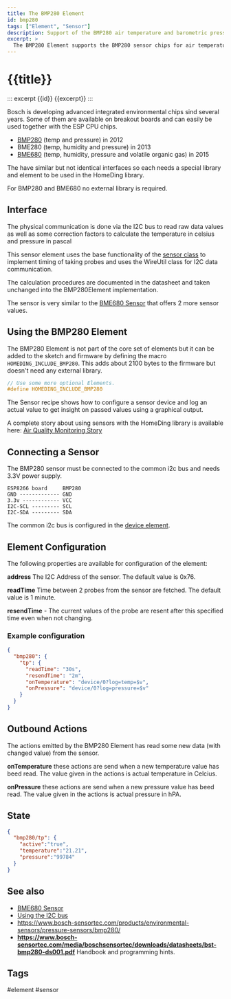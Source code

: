 ```yaml
---
title: The BMP280 Element
id: bmp280
tags: ["Element", "Sensor"]
description: Support of the BMP280 air temperature and barometric pressure sensor chips.
excerpt: >
  The BMP280 Element supports the BMP280 sensor chips for air temperature and air absolute barometric pressure.
---
```


# {{title}}

::: excerpt {{id}}
{{excerpt}}
:::

Bosch is developing advanced integrated environmental chips sind several years. Some of them are available on breakout boards and can easily be used together with the ESP CPU chips.

* [BMP280](/elements/bmp280.md) (temp and pressure) in 2012
* BME280 (temp, humidity and pressure) in 2013
* [BME680](/elements/bme680.md) (temp, humidity, pressure and volatile organic gas) in 2015

The have similar but not identical interfaces so each needs a special library and element to be used in the HomeDing library.

For BMP280 and BME680 no external library is required.


## Interface 

The physical communication is done via the I2C bus to read raw data values 
as well as some correction factors to calculate the temperature in celsius and pressure in pascal

This sensor element uses the base functionality of the [sensor class](/elements/sensors.md) to implement timing of taking probes and uses the WireUtil class for I2C data communication.

The calculation procedures are documented in the datasheet and taken unchanged into the BMP280Element implementation. 

The sensor is very similar to the [BME680 Sensor](/elements/bme680.md) that offers 2 more sensor values.


<!-- ## Web UI for the BMP280 Element

There is a dedicated card for this element available that shows the actual temperature and pressure.

![BMP280 Sensor UI](/elements/bmp280ui.png)
TODO: Picture for is bmp280ui missing
-->


## Using the BMP280 Element

The BMP280 Element is not part of the core set of elements but it can be added to the sketch and firmware by defining the macro `HOMEDING_INCLUDE_BMP280`.
This adds about 2100 bytes to the firmware but doesn't need any external library.

``` cpp
// Use some more optional Elements.
#define HOMEDING_INCLUDE_BMP280
```

The Sensor recipe shows how to configure a sensor device and log an actual value to get insight on passed values using a graphical output.

A complete story about using sensors with the HomeDing library is available here:
[Air Quality Monitoring Story](/stories/story-airquality.md)


## Connecting a Sensor

The BMP280 sensor must be connected to the common i2c bus and needs 3.3V power supply.

    ESP8266 board     BMP280
    GND ------------- GND
    3.3v ------------ VCC
    I2C-SCL --------- SCL
    I2C-SDA --------- SDA
    
The common i2c bus is configured in the [device element](/elements/device.md).


## Element Configuration

<object data="/element.svg?bmp280" type="image/svg+xml"></object>

The following properties are available for configuration of the element:

**address** The I2C Address of the sensor. The default value is 0x76.

**readTime** Time between 2 probes from the sensor are fetched. The default value is 1 minute.

**resendTime** - The current values of the probe are resent after this specified time even when not changing.


### Example configuration

``` json
{
  "bmp280": {
    "tp": {
      "readTime": "30s",
      "resendTime": "2m",
      "onTemperature": "device/0?log=temp=$v",
      "onPressure": "device/0?log=pressure=$v"
    }
  }
}
```


## Outbound Actions

The actions emitted by the BMP280 Element has read some new data (with changed value) from the sensor.

**onTemperature** these actions are send when a new temperature value has beed read. The value given in the actions is actual temperature in Celcius.

**onPressure** these actions are send when a new pressure value has beed read. The value given in the actions is actual pressure in hPA.


## State

``` json
{
  "bmp280/tp": {
    "active":"true",
    "temperature":"21.21",
    "pressure":"99784"
  }
}
```


## See also 

* [BME680 Sensor](/elements/bme680.md)
* [Using the I2C bus](/dev/i2c.md)
* <https://www.bosch-sensortec.com/products/environmental-sensors/pressure-sensors/bmp280/>
* **https://www.bosch-sensortec.com/media/boschsensortec/downloads/datasheets/bst-bmp280-ds001.pdf** Handbook and programming hints.


## Tags
#element #sensor
